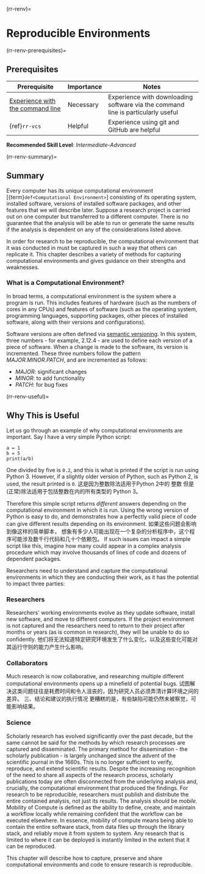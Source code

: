 (rr-renv)=
# Reproducible Environments

(rr-renv-prerequisites)=
## Prerequisites

| Prerequisite                                                                                  | Importance | Notes                                                                            |
| --------------------------------------------------------------------------------------------- | ---------- | -------------------------------------------------------------------------------- |
| [Experience with the command line](https://programminghistorian.org/en/lessons/intro-to-bash) | Necessary  | Experience with downloading software via the command line is particularly useful |
| {ref}`rr-vcs`                                                                                 | Helpful    | Experience using git and GitHub are helpful                                      |

**Recommended Skill Level**: _Intermediate-Advanced_

(rr-renv-summary)=
## Summary

Every computer has its unique computational environment [{term}`def<Computational Environment>`] consisting of its operating system, installed software, versions of installed software packages, and other features that we will describe later. Suppose a research project is carried out on one computer but transferred to a different computer. There is no guarantee that the analysis will be able to run or generate the same results if the analysis is dependent on any of the considerations listed above.

In order for research to be reproducible, the computational environment that it was conducted in must be captured in such a way that others can replicate it. This chapter describes a variety of methods for capturing computational environments and gives guidance on their strengths and weaknesses.

### What is a Computational Environment?

In broad terms, a computational environment is the system where a program is run. This includes features of hardware (such as the numbers of cores in any CPUs) and features of software (such as the operating system, programming languages, supporting packages, other pieces of installed software, along with their versions and configurations).

Software versions are often defined via [semantic versioning](https://semver.org). In this system, three numbers - for example, 2.12.4 - are used to define each version of a piece of software. When a change is made to the software, its version is incremented. These three numbers follow the pattern _MAJOR.MINOR.PATCH_, and are incremented as follows:

- *MAJOR*: significant changes
- *MINOR*: to add functionality
- *PATCH*: for bug fixes

(rr-renv-useful)=
## Why This is Useful

Let us go through an example of why computational environments are important. Say I have a very simple Python script:

```
a = 1
b = 5
print(a/b)
```

One divided by five is `0.2`, and this is what is printed if the script is run using Python 3. However, if a slightly older version of Python, such as Python 2, is used, the result printed is `0`. 这是因为整数除法适用于Python 2中的 整数 但是(正常)除法适用于包括整数在内的所有类型的 Python 3。

Therefore this simple script returns _different_ answers depending on the computational environment in which it is run. Using the wrong version of Python is easy to do, and demonstrates how a perfectly valid piece of code can give different results depending on its environment. 如果这些问题会影响到像这样的简单脚本， 想象有多少人可能出现在一个复杂的分析程序中，这个程序可能涉及数千行代码和几十个依赖包。 If such issues can impact a simple script like this, imagine how many could appear in a complex analysis procedure which may involve thousands of lines of code and dozens of dependent packages.

Researchers need to understand and capture the computational environments in which they are conducting their work, as it has the potential to impact three parties:

### Researchers

Researchers' working environments evolve as they update software, install new software, and move to different computers. If the project environment is not captured and the researchers need to return to their project after months or years (as is common in research), they will be unable to do so confidently. 他们将无法知道特定研究环境发生了什么变化，以及这些变化可能对其运行守则的能力产生什么影响。

### Collaborators

Much research is now collaborative, and researching multiple different computational environments opens up a minefield of potential bugs. 试图解决这类问题往往是耗费时间和令人沮丧的，因为研究人员必须弄清计算环境之间的差异。 三、结论和建议的执行情况 更糟糕的是，有些缺陷可能仍然未被察觉，可能影响结果。

### Science

Scholarly research has evolved significantly over the past decade, but the same cannot be said for the methods by which research processes are captured and disseminated. The primary method for dissemination - the scholarly publication - is largely unchanged since the advent of the scientific journal in the 1660s. This is no longer sufficient to verify, reproduce, and extend scientific results. Despite the increasing recognition of the need to share all aspects of the research process, scholarly publications today are often disconnected from the underlying analysis and, crucially, the computational environment that produced the findings. For research to be reproducible, researchers must publish and distribute the entire contained analysis, not just its results. The analysis should be _mobile_. Mobility of Compute is defined as the ability to define, create, and maintain a workflow locally while remaining confident that the workflow can be executed elsewhere. In essence, mobility of compute means being able to contain the entire software stack, from data files up through the library stack, and reliably move it from system to system. Any research that is limited to where it can be deployed is instantly limited in the extent that it can be reproduced.

This chapter will describe how to capture, preserve and share computational environments and code to ensure research is reproducible.
